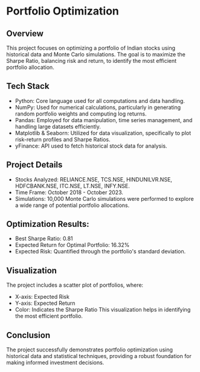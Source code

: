 # Portfolio Optimization

## Overview
This project focuses on optimizing a portfolio of Indian stocks using historical data and Monte Carlo simulations. The goal is to maximize the Sharpe Ratio, balancing risk and return, to identify the most efficient portfolio allocation.

## Tech Stack
- Python: Core language used for all computations and data handling.
- NumPy: Used for numerical calculations, particularly in generating random portfolio weights and computing log returns.
- Pandas: Employed for data manipulation, time series management, and handling large datasets efficiently.
- Matplotlib & Seaborn: Utilized for data visualization, specifically to plot risk-return profiles and Sharpe Ratios.
- yFinance: API used to fetch historical stock data for analysis.

## Project Details
- Stocks Analyzed: RELIANCE.NSE, TCS.NSE, HINDUNILVR.NSE, HDFCBANK.NSE, ITC.NSE, LT.NSE, INFY.NSE.
- Time Frame: October 2018 - October 2023.
- Simulations: 10,000 Monte Carlo simulations were performed to explore a wide range of potential portfolio allocations.

## Optimization Results:
- Best Sharpe Ratio: 0.81
- Expected Return for Optimal Portfolio: 16.32%
- Expected Risk: Quantified through the portfolio's standard deviation.


## Visualization
The project includes a scatter plot of portfolios, where:
- X-axis: Expected Risk
- Y-axis: Expected Return
- Color: Indicates the Sharpe Ratio
This visualization helps in identifying the most efficient portfolio.

## Conclusion
The project successfully demonstrates portfolio optimization using historical data and statistical techniques, providing a robust foundation for making informed investment decisions.


